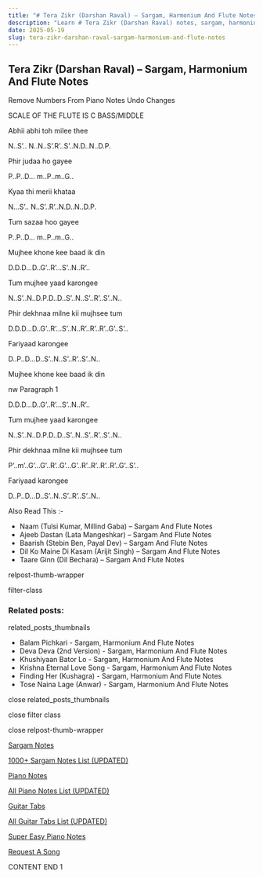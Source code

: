 ```yaml
---
title: "# Tera Zikr (Darshan Raval) – Sargam, Harmonium And Flute Notes"
description: "Learn # Tera Zikr (Darshan Raval) notes, sargam, harmonium notations and flute notes. Easy step-by-step tutorial for beginners."
date: 2025-05-19
slug: tera-zikr-darshan-raval-sargam-harmonium-and-flute-notes
---
```


## Tera Zikr (Darshan Raval) – Sargam, Harmonium And Flute Notes

Remove Numbers From Piano Notes
Undo Changes

SCALE OF THE FLUTE IS C BASS/MIDDLE

Abhii abhi toh milee thee

N..S’.. N..N..S’.R’..S’..N.D..N..D.P.

Phir judaa ho gayee

P..P..D… m..P..m..G..

Kyaa thi merii khataa

N…S’.. N..S’..R’..N.D..N..D.P.

Tum sazaa hoo gayee

P..P..D… m..P..m..G..

Mujhee khone kee baad ik din

D.D.D…D..G’..R’…S’..N..R’..

Tum mujhee yaad karongee

N..S’..N..D.P.D..D..S’..N..S’..R’..S’..N..

Phir dekhnaa milne kii mujhsee tum

D.D.D…D..G’..R’…S’..N..R’..R’..R’..G’..S’..

Fariyaad karongee

D..P..D…D..S’..N..S’..R’..S’..N..

Mujhee khone kee baad ik din

nw Paragraph 1

D.D.D…D..G’..R’…S’..N..R’..

Tum mujhee yaad karongee

N..S’..N..D.P.D..D..S’..N..S’..R’..S’..N..

Phir dekhnaa milne kii mujhsee tum

P’..m’..G’…G’..R’..G’…G’..R’..R’..R’..R’..G’..S’..

Fariyaad karongee

D..P..D…D..S’..N..S’..R’..S’..N..

Also Read This :-

* Naam (Tulsi Kumar, Millind Gaba) – Sargam And Flute Notes
* Ajeeb Dastan (Lata Mangeshkar) – Sargam And Flute Notes
* Baarish (Stebin Ben, Payal Dev) – Sargam And Flute Notes
* Dil Ko Maine Di Kasam (Arijit Singh) – Sargam And Flute Notes
* Taare Ginn (Dil Bechara) – Sargam And Flute Notes

relpost-thumb-wrapper

filter-class

### Related posts:

related_posts_thumbnails

* Balam Pichkari - Sargam, Harmonium And Flute Notes
* Deva Deva (2nd Version) - Sargam, Harmonium And Flute Notes
* Khushiyaan Bator Lo - Sargam, Harmonium And Flute Notes
* Krishna Eternal Love Song - Sargam, Harmonium And Flute Notes
* Finding Her (Kushagra) - Sargam, Harmonium And Flute Notes
* Tose Naina Lage (Anwar) - Sargam, Harmonium And Flute Notes

close related_posts_thumbnails

close filter class

close relpost-thumb-wrapper

[Sargam Notes](/sargam-notes.html)

[1000+ Sargam Notes List (UPDATED)](/all-songs-list-sargam-notes.html)

[Piano Notes](/piano-notes.html)

[All Piano Notes List (UPDATED)](/all-songs-list-piano-notes.html)

[Guitar Tabs](/guitar-tabs.html)

[All Guitar Tabs List (UPDATED)](/all-songs-list-guitar-tabs.html)

[Super Easy Piano Notes](https://studywall.in/)

[Request A Song](/request-a-song.html)

CONTENT END 1

